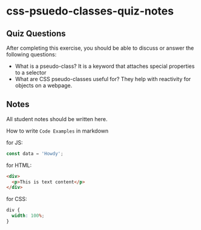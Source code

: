 # css-psuedo-classes-quiz-notes

## Quiz Questions

After completing this exercise, you should be able to discuss or answer the following questions:

- What is a pseudo-class?
  It is a keyword that attaches special properties to a selector
- What are CSS pseudo-classes useful for?
  They help with reactivity for objects on a webpage.

## Notes

All student notes should be written here.

How to write `Code Examples` in markdown

for JS:

```javascript
const data = 'Howdy';
```

for HTML:

```html
<div>
  <p>This is text content</p>
</div>
```

for CSS:

```css
div {
  width: 100%;
}
```
